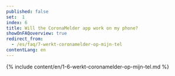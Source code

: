 ```yaml
---
published: false
set:  1
index: 6
title: Will the CoronaMelder app work on my phone?
showOnFAQoverview: true
redirect_from: 
  - /es/faq/7-werkt-coronamelder-op-mijn-tel
contentLang: en
---
```

{% include content/en/1-6-werkt-coronamelder-op-mijn-tel.md %}
